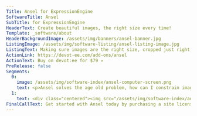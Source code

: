 ```yaml
---
Title: Ansel for ExpressionEngine
SoftwareTitle: Ansel
SubTitle: for ExpressionEngine
HeaderText: Create beautiful images, the right size every time!
Template: _software/about
HeaderBackgroundImage: /assets/img/banners/ansel-banner.jpg
ListingImage: /assets/img/software-listing/ansel-listing-image.jpg
ListingText: Making sure images are the right size, cropped just right, and fit within a site's structure is one of the most difficult things of web development. Well with Ansel, it just got a whole lot easier.
ActionLink: https://devot-ee.com/add-ons/ansel
ActionText: Buy on devot:ee for $79 »
PreRelease: false
Segments:
  0:
    image: /assets/img/software-index/ansel-computer-screen.png
    text: <p>Ansel solves the age old problem, how can I constrain images to fit within any given context, make sure it meets minimum and maximum requirements, and still find the part of the image that is relevant?</p><p>Ansel solves this problem by allowing image fields to have minimum and/or maximum requirements, aspect ratio, minimum and maximum number of image, and more. Then when editing entries, content managers can use the lasso to select the portion of the image they want within the defined constraints.</p><p><a href="/software/ansel-ee/demo-video" class="button button--rounded button--rounded--hollow software-page__button">Watch the Video »</a></p>
  1:
    text: <div class="centered"><img src="/assets/img/software-index/ansel-field.jpg" width="739" alt="Field Limits Publish Page"></div>
FinalCallText: Get started with Ansel today by purchasing a site license!
---
```

